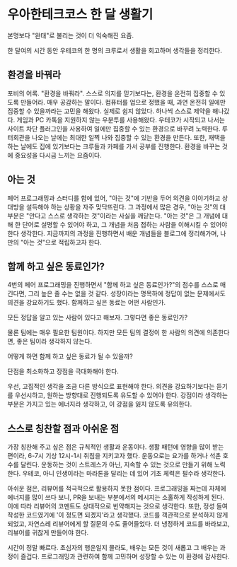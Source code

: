 # 우아한테크코스 한 달 생활기

본명보다 "완태"로 불리는 것이 더 익숙해진 요즘.

한 달여의 시간 동안 우테코의 한 명의 크루로서 생활을 회고하며 생각들을 정리한다.

## 환경을 바꿔라

포비의 어록. "환경을 바꿔라". 스스로 의지를 믿기보다는, 환경을 온전히 집중할 수 있도록 만들어라. 매우 공감하는 말이다. 컴퓨터를 업으로 정했을 때, 과연 온전히 일에만 집중할 수 있을까라는 고민을 해왔다. 실제로 쉽지 않았다. 하나씩 스스로 제약을 해나갔다. 게임과 PC 카톡을 지원하지 않는 우분투를 사용해왔다. 우테코가 시작되고 나서는 사이트 차단 플러그인을 사용하여 일에만 집중할 수 있는 환경으로 바꾸려 노력한다. 루터회관을 나오는 날에는 최대한 일찍 나와 집중할 수 있는 환경을 만든다. 또한, 재택을 하는 날에도 집에 있기보다는 크루들과 카페를 가서 공부를 진행한다. 환경을 바꾸는 것에 중요성을 다시금 느끼는 요즘이다.

## 아는 것

페어 프로그래밍과 스터디를 함에 있어, "아는 것"에 기반을 두어 의견을 이야기하고 상대방을 설득해야 하는 상황을 자주 맞닥뜨린다. 그 과정에서 많은 경우, "아는 것"의 대부분은 "안다고 스스로 생각하는 것"이라는 사실을 깨닫는다. "아는 것"은 그 개념에 대해 한 단어로 설명할 수 있어야 하고, 그 개념을 처음 접하는 사람을 이해시킬 수 있어야 한다 생각한다. 지금까지의 과정을 진행하면서 배운 개념들을 블로그에 정리해가며, 나만의 "아는 것"으로 적립하고자 한다.

## 함께 하고 싶은 동료인가?

4번의 페어 프로그래밍을 진행하면서 "함께 하고 싶은 동료인가?"의 점수를 스스로 매긴다면, 그리 높은 줄 수는 없을 것 같다. 성장이라는 명목하에 정답이 없는 문제에서도 의견을 강요하기도 했다. 함께하고 싶은 동료는 어떤 사람인가.

모든 정답을 알고 있는 사람이 있다고 해보자. 그렇다면 좋은 동료인가?

물론 팀에는 매우 필요한 팀원이다. 하지만 모든 팀의 결정이 한 사람의 의견에 의존한다면, 좋은 팀이라 생각하지 않는다.

어떻게 하면 함께 하고 싶은 동료가 될 수 있을까?

단점을 최소화하고 장점을 극대화해야 한다.

우선, 고집적인 생각을 조금 다른 방식으로 표현해야 한다. 의견을 강요하기보다는 듣기를 우선시하고, 원하는 방향대로 진행되도록 유도할 수 있어야 한다. 강점이라 생각하는 부분은 가지고 있는 에너지라 생각하고, 이 강점을 잃지 않도록 유의한다.

## 스스로 칭찬할 점과 아쉬운 점

가장 칭찬해 주고 싶은 점은 규칙적인 생활과 운동이다. 생활 패턴에 영향을 많이 받는 편이라, 6-7시 기상 12시-1시 취침을 지키고자 했다. 운동으로는 요가를 하거나 석촌 호수를 달린다. 운동하는 것이 스트레스가 아닌, 지속할 수 있는 것으로 만들기 위해 노력한다. 우테코, 아니 인생이라는 마라톤을 달리는 데 있어 기초 체력은 필수라 생각한다.

아쉬운 점은, 리뷰어를 적극적으로 활용하지 못한 점이다. 프로그래밍을 짜는데 자체에 에너지를 많이 쓰다 보니, PR을 보내는 부분에서의 메시지는 소홀하게 작성하게 된다. 이에 따라 리뷰어의 코멘트도 상대적으로 빈약해지는 것으로 생각한다. 또한, 정성 들여 작성한 코드였기에 '이 정도면 되겠지'라고 생각했다. 코드를 객관적으로 분석하지 않게되었고, 자연스레 리뷰어에게 할 질문의 수도 줄어들었다. 더 냉정하게 코드를 바라보고, 리뷰어를 귀찮게 만들어야 한다.


시간이 정말 빠르다. 초심자의 행운일지 몰라도, 배우는 모든 것이 새롭고 그 배우는 과정이 즐겁다. 프로그래밍과 관련하여 함께 고민하며 성장할 수 있는 이 환경에 감사한다.
